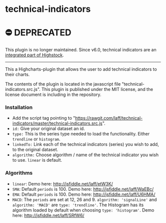 technical-indicators
====================

# ⛔️ DEPRECATED
This plugin is no longer maintained. Since v6.0, technical indicators are an [integrated part of Highstock](https://www.highcharts.com/docs/chart-and-series-types/technical-indicator-series). 

______________________________
This a Highcharts-plugin that allows the user to add technical indicators to their charts.

The contents of the plugin is located in the javascript file "technical-indicators.src.js". 
This plugin is published under the MIT license, and the license document is including in the repository.

### Installation
* Add the script tag pointing to "https://rawgit.com/laff/technical-indicators/master/technical-indicators.src.js".
* `id:`
Give your original dataset an id.
* `type:`
This is the series type needed to load the functionality. Either `trendline` or `histogram`.
* `linkedTo:`
Link each of the technical indicators (series) you wish to add, to the original dataset.
* `algorithm:`
Choose algorithm / name of the technical indicator you wish to use. `linear` is default.


### Algorithms
* `linear`: 
Demo here: http://jsfiddle.net/laff/etW3K/
* `SMA`:
Default `periods` is 100. Demo here: http://jsfiddle.net/laff/WaEBc/
* `EMA`:
Default `periods` is 100. Demo here: http://jsfiddle.net/laff/U6HMA/
* `MACD`:
The `periods` are set at 12, 26 and 9. `algorithm: 'signalLine'` and `algorithm: 'MACD'` are `type: 'trendline'`. The Histogram has its algorithm loaded by default when choosing `type: 'histogram'`. Demo here: http://jsfiddle.net/laff/SRfW6/

